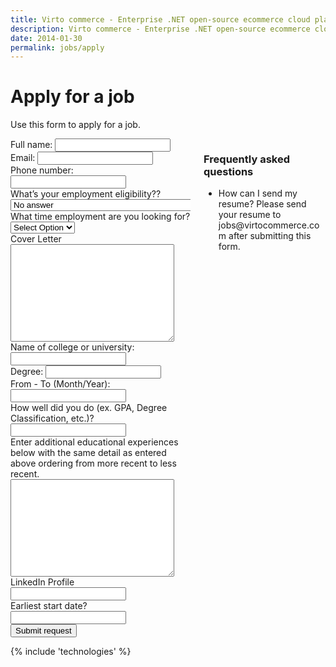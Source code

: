 ```yaml
---
title: Virto commerce - Enterprise .NET open-source ecommerce cloud platform. Become Partner
description: Virto commerce - Enterprise .NET open-source ecommerce cloud platform. Become Partner
date: 2014-01-30
permalink: jobs/apply
---
```

<div class="roadmap responsive">
	<h1 class="head-title">Apply for a job</h1>
	<p class="text">Use this form to apply for a job.</p>
	<div class="columns">
		<div class="column">
			<div class="block">
				<form action="{{ '/contact' | absolute_url }}" method="post">
					<input type="hidden" name="Contact[Subject]" value="Apply for a job" />
					<input type="hidden" name="Contact[RedirectUrl]" value='~/thank-you-job' />
					<input type="hidden" name="Contact[JobId]" value="" />
					<div class="control-group">
						<label for="FullName">Full name:</label>
						<input id="Contact[FullName]" type="text" name="Contact[FullName]" required class="form-input" />
					</div>
					<div class="control-group">
						<label for="Email">Email:</label>
						<input id="Contact[Email]" type="text" name="Contact[Email]" class="form-input" required="required" />
					</div>
					<div class="control-group">
						<label for="Phone">Phone number:</label>
						<input id="Contact[Phone]" type="text" name="Contact[Phone]" class="form-input" required="required" />
					</div>					
					<div class="control-group">
						<label for="Authorization">What’s your employment eligibility??</label>
						<select id="Contact[Authorization]" type="text" name="Contact[Authorization]" class="form-input" required="required">
							<option value="" selected>No answer</option>
							<option value="I am a U.S. citizen or permanent resident">I am a U.S. citizen or permanent resident</option>
							<option value="I am authorized to work in the U.S. with sponsorship">I am authorized to work in the U.S. with sponsorship</option>
							<option value="I am not authorized to work in either the U.S.">I am not authorized to work in the U.S.</option>
						</select>
					</div>					
					<div class="control-group">
						<label for="JobType">What time employment are you looking for?</label>
						<select id="Contact[JobType]" type="text" name="Contact[JobType]" class="form-input" required="required">
							<option value="" selected>Select Option</option>
							<option value="Internship">Internship</option>
							<option value="Parttime">Part Time</option>
							<option value="Fulltime">Full Time</option>
						</select>
					</div>
					<div class="control-group">
						<label for="CoverLetter">Cover Letter</label>
						<textarea id="Contact[CoverLetter]" rows="10" cols="30" name="Contact[CoverLetter]" class="form-text" required="required"></textarea>
					</div>
					<div class="control-group">
						<label for="College">Name of college or university:</label>
						<input id="Contact[CollegePhone]" type="text" name="Contact[College]" class="form-input" required="required" />
					</div>						
					<div class="control-group">
						<label for="Degree">Degree:</label>
						<input id="Contact[Degree]" type="text" name="Contact[Degree]" class="form-input" required="required" />
					</div>					
					<div class="control-group">
						<label for="CollegeYears">From - To (Month/Year):</label>
						<input id="Contact[CollegeYears]" type="text" name="Contact[CollegeYears]" class="form-input" required="required" />
					</div>
					<div class="control-group">
						<label for="CollegGPA">How well did you do (ex. GPA, Degree Classification, etc.)?</label>
						<input id="Contact[CollegGPA]" type="text" name="Contact[CollegGPA]" class="form-input" required="required" />
					</div>					
					<div class="control-group">
						<label for="Experience">Enter additional educational experiences below with the same detail as entered above ordering from more recent to less recent.</label>
						<textarea id="Contact[Experience]" rows="10" cols="30" name="Contact[Experience]" class="form-text" required="required"></textarea>
					</div>						
					<div class="control-group">
						<label for="LinkedIn">LinkedIn Profile</label>
						<input id="Contact[LinkedIn]" type="text" name="Contact[LinkedIn]" class="form-input" required="required" />
					</div>						
					<div class="control-group">
						<label for="StartDate">Earliest start date?</label>
						<input id="Contact[StartDate]" type="text" name="Contact[StartDate]" class="form-input" required="required" />
					</div>									
					<div class="control-group">
						<button type="submit" class="button fill">Submit request</button>
					</div>
				</form>
			</div>
		</div>
		<div class="column">
			<div class="block">
				<h3>Frequently asked questions</h3>
				<ul class="list">
					<li>
						<span class="title">How can I send my resume?</span>
						<span class="descr">Please send your resume to jobs@virtocommerce.com after submitting this form.</span>
					</li>
				</ul>
			</div>
		</div>
	</div>
</div>
{% include 'technologies' %}